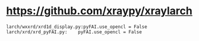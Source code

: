 # https://github.com/xraypy/xraylarch

```console
larch/wxxrd/xrd1d_display.py:pyFAI.use_opencl = False
larch/xrd/xrd_pyFAI.py:    pyFAI.use_opencl = False

```

